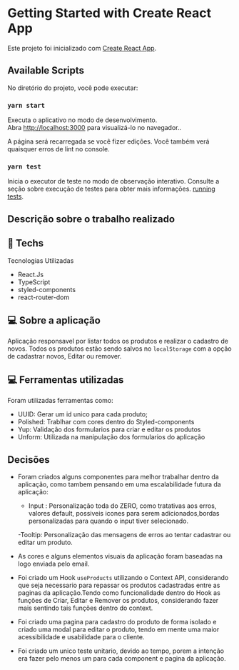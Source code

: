# Getting Started with Create React App

Este projeto foi inicializado com [Create React App](https://github.com/facebook/create-react-app).

## Available Scripts

No diretório do projeto, você pode executar:

### `yarn start`

Executa o aplicativo no modo de desenvolvimento.\
Abra [http://localhost:3000](http://localhost:3000) para visualizá-lo no navegador..

A página será recarregada se você fizer edições.
Você também verá quaisquer erros de lint no console.

### `yarn test`

Inicia o executor de teste no modo de observação interativo.
Consulte a seção sobre execução de testes para obter mais informações. [running tests](https://facebook.github.io/create-react-app/docs/running-tests).


## Descrição sobre o trabalho realizado

## 🚀 Techs

Tecnologias Utilizadas

- React.Js
- TypeScript
- styled-components
- react-router-dom

## 💻 Sobre a aplicação


Aplicação responsavel por listar todos os produtos e realizar o cadastro de novos.
Todos os produtos estão sendo salvos no `localStorage` com a opção de cadastrar novos, Editar ou remover.

## 💻 Ferramentas utilizadas

Foram utilizadas ferramentas como:

- UUID: Gerar um id unico para cada produto;
- Polished: Trablhar com cores dentro do Styled-components
- Yup: Validação dos formularios para criar e editar os produtos
- Unform: Utilizada na manipulação dos formularios do aplicação


## Decisões

- Foram criados alguns componentes para melhor trabalhar dentro da aplicação, como tambem pensando em uma escalabilidade futura da aplicação:

  - Input : Personalização toda do ZERO, como tratativas aos erros, valores default, possiveis icones para serem adicionados,bordas personalizadas para quando o input tiver selecionado.

  -Tooltip: Personalização das mensagens de erros ao tentar cadastrar ou editar um produto.


- As cores e alguns elementos visuais da aplicação foram baseadas na logo enviada pelo email.

- Foi criado um Hook `useProducts` utilizando o Context API, considerando que seja necessario para repassar os produtos cadastradas entre as paginas da aplicação.Tendo como funcionalidade dentro do Hook as funções de Criar, Editar e Remover os produtos, considerando fazer mais sentindo tais funções dentro do context.

- Foi criado uma pagina para cadastro do produto de forma isolado e criado uma modal para editar o produto, tendo em mente uma maior acessibilidade e usabilidade para o cliente.

- Foi criado um unico teste unitario, devido ao tempo, porem a intenção era fazer pelo menos um para cada component e pagina da aplicação.

